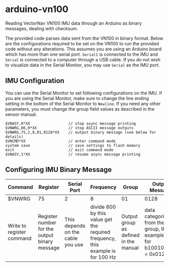 # arduino-vn100
Reading VectorNav VN100 IMU data through an Arduino as binary messages, dealing with checksum.

The provided code parses data sent from the VN100 in binary format. 
Below are the configurations required to be set on the VN100 to run the provided code without any alterations.
This assumes you are using an Arduino board which has more than one serial port. 
`Serial1` is connected to the IMU and `Serial` is connected to a computer through a USB cable. 
If you do not wish to visualize data in the Serial Monitor, you may use `Serial` as the IMU port.

## IMU Configuration
You can use the Serial Monitor to set following configurations on the IMU.
If you are using the Serial Monitor, make sure to change the line ending setting in the bottom of the Serial Monitor to `Newline`.
If you need any other parameters, you must change the group field values as described in the sensor manual.

```
$VNASY,0*XX                 // stop async message printing
$VNWRG,06,0*XX              // stop ASCII message outputs
$VNWRG,75,2,8,01,0128*XX    // output binary message (see below for details)
$VNCMD*XX                   // enter command mode
system save                 // save settings to flash memory
exit                        // exit command mode
$VNASY,1*XX                 // resume async message printing
```

## Configuring IMU Binary Message
Command | Register | Serial Port | Frequency | Group | Output Message | Checksum
------- | -------- | ----------- | --------- | ----- | -------------- | ---------
$VNWRG  | 75       | 2           | 8         | 01    | 0128           | *XX
Write to register command | Register number for the output binary message | This depends on the cable you use | divide 800 by this value get the required frequency, this example is for 100 Hz | Output group as defined in the manual | data categories from the group, this example is for b100101000 = 0x0128 | Use XX for unknown checksum values 

